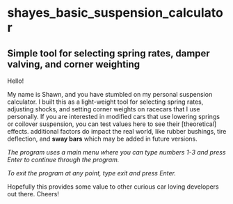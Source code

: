 # shayes_basic_suspension_calculator
## Simple tool for selecting spring rates, damper valving, and corner weighting

Hello!

My name is Shawn, and you have stumbled on my personal suspension calculator. I built this as a light-weight tool for selecting spring rates, adjusting shocks, and setting corner weights on racecars that I use personally. If you are interested in modified cars that use lowering springs or coilover suspension, you can test values here to see their [theoretical] effects. additional factors do impact the real world, like rubber bushings, tire deflection, and **sway bars** which may be added in future versions.

*The program uses a main menu where you can type numbers 1-3 and press Enter to continue through the program.*

*To exit the program at any point, type exit and press Enter.*

Hopefully this provides some value to other curious car loving developers out there. Cheers!

